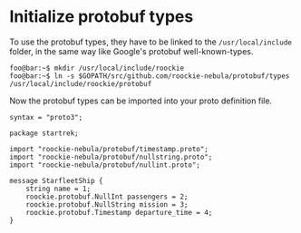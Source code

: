 # Initialize protobuf types

To use the protobuf types, they have to be linked to the ```/usr/local/include```
folder, in the same way like Google's protobuf well-known-types.

```console
foo@bar:~$ mkdir /usr/local/include/roockie
foo@bar:~$ ln -s $GOPATH/src/github.com/roockie-nebula/protobuf/types /usr/local/include/roockie/protobuf
```

Now the protobuf types can be imported into your proto definition file.
```
syntax = "proto3";

package startrek;

import "roockie-nebula/protobuf/timestamp.proto";
import "roockie-nebula/protobuf/nullstring.proto";
import "roockie-nebula/protobuf/nullint.proto";

message StarfleetShip {
	string name = 1;
	roockie.protobuf.NullInt passengers = 2;
	roockie.protobuf.NullString mission = 3;
	roockie.protobuf.Timestamp departure_time = 4;
}
```
